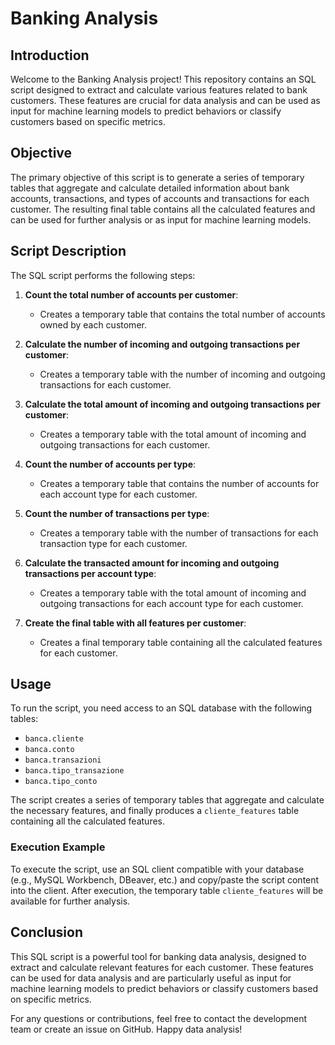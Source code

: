 # Banking Analysis

## Introduction

Welcome to the Banking Analysis project! This repository contains an SQL script designed to extract and calculate various features related to bank customers. These features are crucial for data analysis and can be used as input for machine learning models to predict behaviors or classify customers based on specific metrics.

## Objective

The primary objective of this script is to generate a series of temporary tables that aggregate and calculate detailed information about bank accounts, transactions, and types of accounts and transactions for each customer. The resulting final table contains all the calculated features and can be used for further analysis or as input for machine learning models.

## Script Description

The SQL script performs the following steps:

1. **Count the total number of accounts per customer**:
    - Creates a temporary table that contains the total number of accounts owned by each customer.

2. **Calculate the number of incoming and outgoing transactions per customer**:
    - Creates a temporary table with the number of incoming and outgoing transactions for each customer.

3. **Calculate the total amount of incoming and outgoing transactions per customer**:
    - Creates a temporary table with the total amount of incoming and outgoing transactions for each customer.

4. **Count the number of accounts per type**:
    - Creates a temporary table that contains the number of accounts for each account type for each customer.

5. **Count the number of transactions per type**:
    - Creates a temporary table with the number of transactions for each transaction type for each customer.

6. **Calculate the transacted amount for incoming and outgoing transactions per account type**:
    - Creates a temporary table with the total amount of incoming and outgoing transactions for each account type for each customer.

7. **Create the final table with all features per customer**:
    - Creates a final temporary table containing all the calculated features for each customer.

## Usage

To run the script, you need access to an SQL database with the following tables:

- `banca.cliente`
- `banca.conto`
- `banca.transazioni`
- `banca.tipo_transazione`
- `banca.tipo_conto`

The script creates a series of temporary tables that aggregate and calculate the necessary features, and finally produces a `cliente_features` table containing all the calculated features.

### Execution Example

To execute the script, use an SQL client compatible with your database (e.g., MySQL Workbench, DBeaver, etc.) and copy/paste the script content into the client. After execution, the temporary table `cliente_features` will be available for further analysis.

## Conclusion

This SQL script is a powerful tool for banking data analysis, designed to extract and calculate relevant features for each customer. These features can be used for data analysis and are particularly useful as input for machine learning models to predict behaviors or classify customers based on specific metrics.

For any questions or contributions, feel free to contact the development team or create an issue on GitHub. Happy data analysis!
